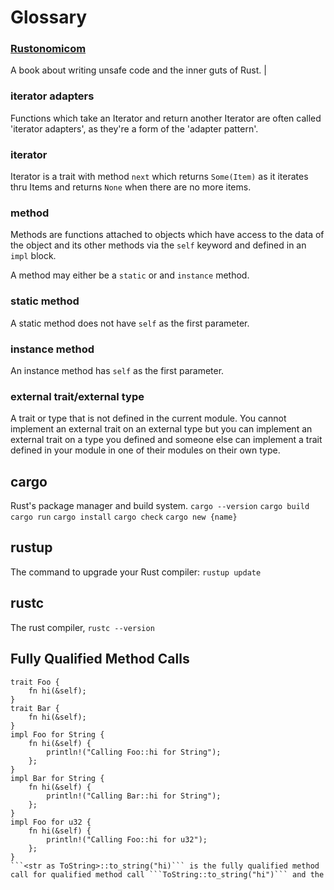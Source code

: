 # Glossary

### [Rustonomicom](https://doc.rust-lang.org/nomicon/index.html)

A book about writing unsafe code and the inner guts of Rust. |

### iterator adapters

Functions which take an Iterator and return another Iterator are often called 'iterator adapters', as they're a form of the 'adapter pattern'.

### iterator
Iterator is a trait with method `next` which returns `Some(Item)` as it iterates thru Items and returns `None` when there are no more items.

### method
Methods are functions attached to objects which have access to the data of the object and its other methods via the ```self``` keyword and defined in an ```impl``` block.

A method may either be a ```static``` or and ```instance``` method.

### static method
A static method does not have ```self``` as the first parameter.

### instance method
An instance method has ```self``` as the first parameter.

### external trait/external type
A trait or type that is not defined in the current module. You cannot implement an external trait on an external type but you can implement an external trait on a type you defined and someone
else can implement a trait defined in your module in one of their modules on their own type.

## cargo

Rust's package manager and build system. `cargo --version` `cargo build` `cargo run` `cargo install` `cargo check` `cargo new {name}`

## rustup

The command to upgrade your Rust compiler: `rustup update`

## rustc

The rust compiler, `rustc --version`

## Fully Qualified Method Calls

```
trait Foo {
    fn hi(&self);
}
trait Bar {
    fn hi(&self);
}
impl Foo for String {
    fn hi(&self) {
        println!("Calling Foo::hi for String");
    };
}
impl Bar for String {
    fn hi(&self) {
        println!("Calling Bar::hi for String");
    };
}
impl Foo for u32 {
    fn hi(&self) {
        println!("Calling Foo::hi for u32");
    };
}
```<str as ToString>::to_string("hi)``` is the fully qualified method call for qualified method call ```ToString::to_string("hi")``` and the 



